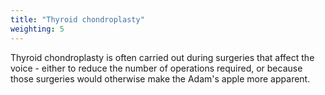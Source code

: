 ```yaml
---
title: "Thyroid chondroplasty"
weighting: 5
---
```


Thyroid chondroplasty is often carried out during surgeries that affect the voice - either to reduce the number of operations required, or because those surgeries would otherwise make the Adam's apple more apparent.